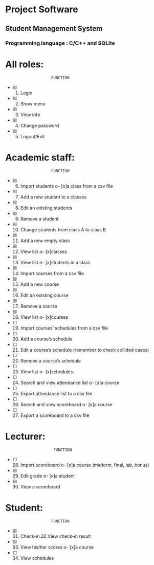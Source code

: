 # Project Software
## Student Management System
### Programming language : C/C++ and SQLite
# All roles:
						FUNCTION 		
- [x] 1. Login 		
- [x] 2. Show menu
- [x] 3. View info 		
- [x] 4. Change password 	
- [x] 5. Logout/Exit 		
# Academic staff:
					 	FUNCTION 								
- [x] 6. Import students o- [x]a	class from a csv file 					
- [x] 7. Add a new student to	a classes								
- [x] 8. Edit	an existing	students 									
- [x] 9. Remove a student 											
- [x] 10. Change students	from class A to	class B 					
- [x] 11. Add	a new empty class 										
- [x] 12. View list o- [x]classes 										
- [x] 13. View list o- [x]students in	a class 						
- [x] 14. Import courses from	a csv file 								
- [x] 15. Add	a new course 											
- [x] 16. Edit an	existing course 									
- [x] 17. Remove a course 											
- [x] 18. View list o- [x]courses 										
- [ ] 19. Import courses’ schedules from a csv file 					
- [ ] 20. Add	a course’s schedule 									
- [ ] 21. Edit a course’s schedule (remember to check	collided cases) 
- [ ] 22. Remove a course’s schedule 									
- [ ] 23. View list o- [x]schedules. 									
- [ ] 24. Search and view attendance list	o- [x]a course 				
- [ ] 25. Export attendance list to a	csv	file 						
- [ ] 26. Search and	view scoreboard o- [x]a course 					
- [ ] 27. Export a scoreboard	to a csv file 							
# Lecturer:
						 FUNCTION 								
	
- [ ] 28. Import scoreboard o- [x]a course (midterm,	final, lab, bonus) 	
- [x] 29. Edit grade o- [x]a	student 									
- [x] 30. View a scoreboard 											
# Student:
	 					FUNCTION 								
- [x] 31. Check-in.32.View check-in result 							
- [x] 33. View his/her scores o- [x]a course 							
- [ ] 34. View schedules 												